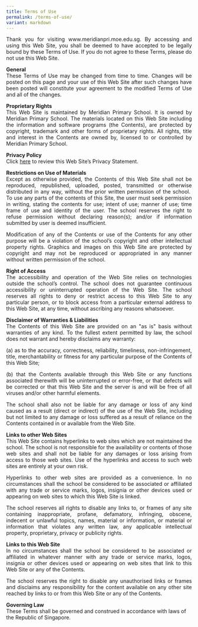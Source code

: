 ```yaml
---
title: Terms of Use
permalink: /terms-of-use/
variant: markdown
---
```

<p align="justify">Thank you for visiting www.meridianpri.moe.edu.sg. By accessing and using this Web Site, you shall be deemed to have accepted to be legally bound by these Terms of Use. If you do not agree to these Terms, please do not use this Web Site.</p>

<p align="justify"><b>General</b><br>
These Terms of Use may be changed from time to time. Changes will be posted on this page and your use of this Web Site after such changes have been posted will constitute your agreement to the modified Terms of Use and all of the changes.</p>

<p align="justify"><b>Proprietary Rights</b><br>
This Web Site is maintained by Meridian Primary School. It is owned by Meridian Primary School.         The materials located on this Web Site including the information and software programs (the Contents), are protected by copyright, trademark and other forms of proprietary rights. All rights, title and interest in the Contents are owned by, licensed to or controlled by Meridian Primary School.</p>

**Privacy Policy**<br>
Click&nbsp;[here](https://meridianpri.moe.edu.sg/others/privacy-statement)&nbsp;to review this Web Site’s Privacy Statement.

<p align="justify"><b>Restrictions on Use of Materials</b><br>
Except as otherwise provided, the Contents of this Web Site shall not be reproduced, republished, uploaded, posted, transmitted or otherwise distributed in any way, without the prior written permission of the school.&nbsp; To use any parts of the contents of this Site, the user must seek permission in writing, stating the contents for use; intent of use; manner of use; time frame of use and identity of the user. The school reserves the right to refuse permission without declaring reason(s); and/or if information submitted by user is deemed insufficient.</p>

<p align="justify">Modification of any of the Contents or use of the Contents for any other purpose will be a violation of the school’s copyright and other intellectual property rights. Graphics and images on this Web Site are protected by copyright and may not be reproduced or appropriated in any manner without written permission of the school.</p>

<p align="justify"><b>Right of Access</b><br>
The accessibility and operation of the Web Site relies on technologies outside the school’s control. The school does not guarantee continuous accessibility or uninterrupted operation of the Web Site.&nbsp;The school reserves all rights to deny or restrict access to this Web Site to any particular person, or to block access from a particular external address to this Web Site, at any time, without ascribing any reasons whatsoever.</p>

<p align="justify"><b>Disclaimer of Warranties &amp; Liabilities</b><br> 
The Contents of this Web Site are provided on an "as is" basis without warranties of any kind. To the fullest extent permitted by law, the school does not warrant and hereby disclaims any warranty:</p>

<p align="justify">(a) as to the accuracy, correctness, reliability, timeliness, non-infringement, title, merchantability or fitness for any particular purpose of the Contents of this Web Site;</p>

<p align="justify">(b) that the Contents available through this Web Site or any functions associated therewith will be uninterrupted or error-free, or that defects will be corrected or that this Web Site and the server is and will be free of all viruses and/or other harmful elements.</p>

<p align="justify">The school shall also not be liable for any damage or loss of any kind caused as a result (direct or indirect) of the use of the Web Site, including but not limited to any damage or loss suffered as a result of reliance on the Contents contained in or available from the Web Site.</p>

<p align="justify"><b>Links to other Web Sites</b><br>
This Web Site contains hyperlinks to web sites which are not maintained the school. The school is not responsible for the availability or contents of those web sites and shall not be liable for any damages or loss arising from access to those web sites. Use of the hyperlinks and access to such web sites are entirely at your own risk.</p>

<p align="justify">Hyperlinks to other web sites are provided as a convenience. In no circumstances shall the school be considered to be associated or affiliated with any trade or service marks, logos, insignia or other devices used or appearing on web sites to which this Web Site is linked.</p>

<p align="justify">The school reserves all rights to disable any links to, or frames of any site containing inappropriate, profane, defamatory, infringing, obscene, indecent or unlawful topics, names, material or information, or material or information that violates any written law, any applicable intellectual property, proprietary, privacy or publicity rights.</p>

<p align="justify"><b>Links to this Web Site</b><br>
In no circumstances shall the school be considered to be associated or affiliated in whatever manner with any trade or service marks, logos, insignia or other devices used or appearing on web sites that link to this Web Site or any of the Contents.</p>

<p align="justify">The school reserves the right to disable any unauthorised links or frames and disclaims any responsibility for the content available on any other site reached by links to or from this Web Site or any of the Contents.</p>

  
**Governing Law<br>**
These Terms shall be governed and construed in accordance with laws of the Republic of Singapore.
